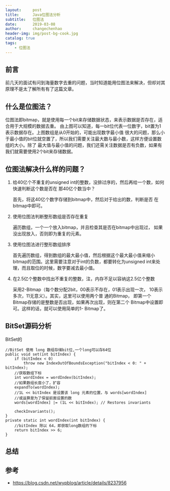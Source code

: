 ```yaml
---
layout:     post
title:      Java位图法分析
subtitle:   位图法
date:       2019-03-08
author:     changechenhao
header-img: img/post-bg-cook.jpg
catalog: true
tags:
    - 位图法
---
```


## 前言
前几天的面试有问到海量数字去重的问题，当时知道能用位图法来解决，但却对其原理不是太了解所有有了这篇文章。
## 什么是位图法？
位图法即bitmap，就是使用每一个bit来存储数据状态，来表示数据是否存在，适合用于大规模的数据去重。
[](https://img-my.csdn.net/uploads/201211/29/1354163918_2300.jpg)
由上图可以知道，每一bit位代表一位数字，bit置为1表示数据存在。上图数组是从0开始的，可能出现数字最小值
很大的问题，那么小于最小值的bit位就空置了，所以我们需要关注最大数与最小数，这样方便设置数组的大小。除了
最大值与最小值的问题，我们还需关注数据是否有负数，如果有我们就需要使用2个bit来存储数据。
## 位图法解决什么样的问题？
1. 给40亿个不重复的unsigned int的整数，没排过序的，然后再给一个数，如何快速判断这个数是否在
那40亿个数当中？
    
    
    首先，将这40亿个数字存储到bitmap中，然后对于给出的数，判断是否
    在bitmap中即可。
2. 使用位图法判断整形数组是否存在重复
    
    
    遍历数组，一个一个放入bitmap，并且检查其是否在bitmap中出现过，
    如果没出现放入，否则即为重复的元素。
3. 使用位图法进行整形数组排序
    
    
    首先遍历数组，得到数组的最大最小值，然后根据这个最大最小值来缩小
    bitmap的范围。这里需要注意对于int的负数，都要转化为unsigned 
    int来处理，而且取位的时候，数字要减去最小值。
4. 在2.5亿个整数中找出不重复的整数，注，内存不足以容纳这2.5亿个整数
    
    
    采用2-Bitmap（每个数分配2bit，00表示不存在，01表示出现一次，
    10表示多次，11无意义）。其实，这里可以使用两个普 通的Bitmap，
    即第一个Bitmap存储的是整数是否出现，如果再次出现，则在第二个
    Bitmap中设置即可。这样的话，就可以使用简单的1- Bitmap了。
## BitSet源码分析
BitSet的
```
//BitSet 使用 long 数组存储bit位,一个long可以存64位
public void set(int bitIndex) {
    if (bitIndex < 0)
        throw new IndexOutOfBoundsException("bitIndex < 0: " + bitIndex);
    //获取数组下标
    int wordIndex = wordIndex(bitIndex);
    //如果数组长度小了，扩容
    expandTo(wordIndex);
    //1L << bitIndex 是设置该 long 元素的位置，与 words[wordIndex] 
    //或运算是为了保留前面设置的数 
    words[wordIndex] |= (1L << bitIndex); // Restores invariants

    checkInvariants();
}
private static int wordIndex(int bitIndex) {
    //bitIndex 除以 64，即获取long数组的下标
    return bitIndex >> 6;
}
```
## 总结 

## 参考
- https://blog.csdn.net/wypblog/article/details/8237956
